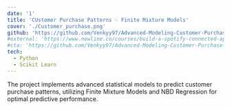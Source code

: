 ```yaml
---
date: '1'
title: 'CUstomer Purchase Patterns - Finite Mixture Models'
cover: './Customer_purchase.png'
github: 'https://github.com/Venkyy97/Advanced-Modeling-Customer-Purchase-Prediction'
#external: 'https://www.newline.co/courses/build-a-spotify-connected-app'
#cta: 'https://github.com/Venkyy97/Advanced-Modeling-Customer-Purchase-Prediction'
tech:
  - Python
  - Scikit Learn
---
```


The project implements advanced statistical models to predict customer purchase patterns, utilizing Finite Mixture Models and NBD Regression for optimal predictive performance.

